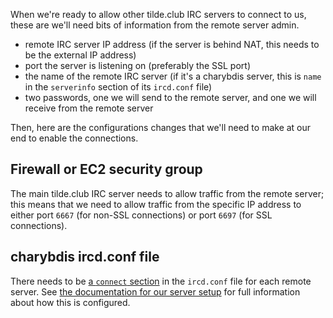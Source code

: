 When we're ready to allow other tilde.club IRC servers to connect to us, these are we'll need bits of information from the remote server admin.

* remote IRC server IP address (if the server is behind NAT, this needs to be the external IP address)
* port the server is listening on (preferably the SSL port)
* the name of the remote IRC server (if it's a charybdis server, this is `name` in the `serverinfo` section of its `ircd.conf` file)
* two passwords, one we will send to the remote server, and one we will receive from the remote server

Then, here are the configurations changes that we'll need to make at our end to enable the connections.

## Firewall or EC2 security group

The main tilde.club IRC server needs to allow traffic from the remote server; this means that we need to allow traffic from the specific IP address to either port `6667` (for non-SSL connections) or port `6697` (for SSL connections).

## charybdis ircd.conf file

There needs to be [a `connect` section](https://github.com/tildeclub/tilde.club/blob/master/docs/ircserver.md#connect-section) in the `ircd.conf` file for each remote server. See [the documentation for our server setup](https://github.com/tildeclub/tilde.club/blob/master/docs/ircserver.md#connect-section) for full information about how this is configured.
